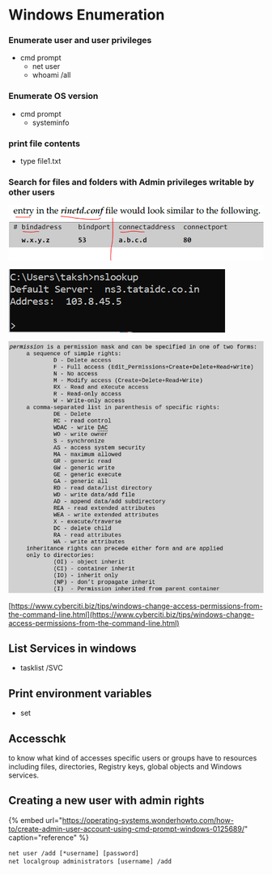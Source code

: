 # Windows Enumeration

### Enumerate user and user privileges

* cmd prompt
  * net user
  * whoami /all

### Enumerate OS version

* cmd prompt
  * systeminfo

### print file contents

* type file1.txt

### Search for files and folders with Admin privileges writable by other users

![](../../.gitbook/assets/image%20%2835%29.png)

![](../../.gitbook/assets/image%20%2831%29.png)

![](../../.gitbook/assets/image%20%2841%29.png)

[https://www.cyberciti.biz/tips/windows-change-access-permissions-from-the-command-line.html](https://www.cyberciti.biz/tips/windows-change-access-permissions-from-the-command-line.html)

## List Services in windows

*  tasklist /SVC

## Print environment variables

* set

## Accesschk

to know what kind of accesses specific users or groups have to resources including files, directories, Registry keys, global objects and Windows services.

## Creating a new user with admin rights

{% embed url="https://operating-systems.wonderhowto.com/how-to/create-admin-user-account-using-cmd-prompt-windows-0125689/" caption="reference" %}

```text
net user /add [*username] [password]
net localgroup administrators [username] /add
```

